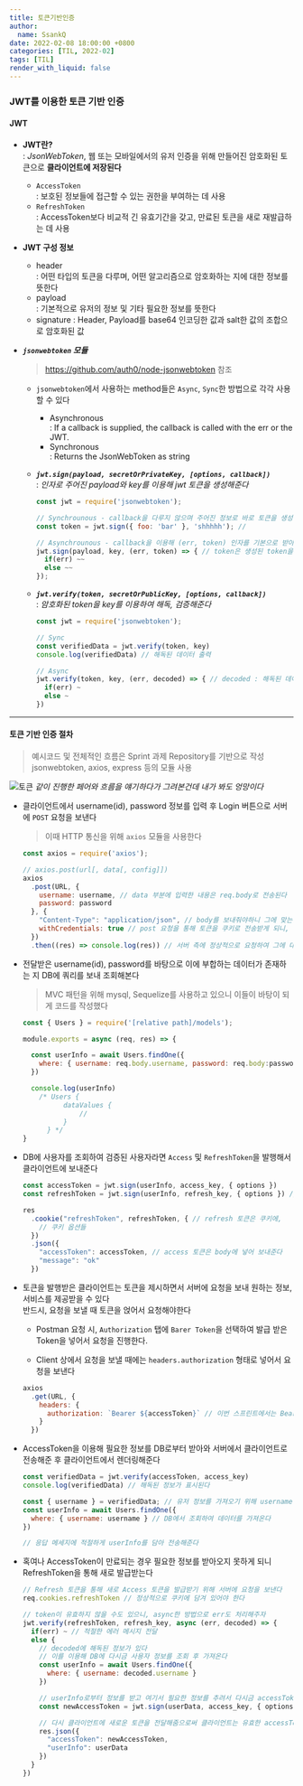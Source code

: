 ```yaml
---
title: 토큰기반인증
author:
  name: SsankQ
date: 2022-02-08 18:00:00 +0800
categories: [TIL, 2022-02]
tags: [TIL]
render_with_liquid: false
---
```


### JWT를 이용한 토큰 기반 인증

#### **JWT**

- **JWT란?**  
: *JsonWebToken*, 웹 또는 모바일에서의 유저 인증을 위해 만들어진 암호화된 토큰으로 **클라이언트에 저장된다**

  - `AccessToken`  
  : 보호된 정보들에 접근할 수 있는 권한을 부여하는 데 사용
  - `RefreshToken`  
  : AccessToken보다 비교적 긴 유효기간을 갖고, 만료된 토큰을 새로 재발급하는 데 사용

- **JWT 구성 정보**
  - header  
  : 어떤 타입의 토큰을 다루며, 어떤 알고리즘으로 암호화하는 지에 대한 정보를 뜻한다
  - payload  
  : 기본적으로 유저의 정보 및 기타 필요한 정보를 뜻한다
  - signature 
  : Header, Payload를 base64 인코딩한 값과 salt한 값의 조합으로 암호화된 값

- ***`jsonwebtoken` 모듈***  

    > https://github.com/auth0/node-jsonwebtoken 참조

    - `jsonwebtoken`에서 사용하는 method들은 `Async`, `Sync`한 방법으로 각각 사용할 수 있다

      - Asynchronous  
      : If a callback is supplied, the callback is called with the err or the JWT.
      - Synchronous  
      : Returns the JsonWebToken as string

    - ***`jwt.sign(payload, secretOrPrivateKey, [options, callback])`***  
    : *인자로 주어진 payload와 key를 이용해 jwt 토큰을 생성해준다*

      ```jsx
      const jwt = require('jsonwebtoken');

      // Synchrounous - callback을 다루지 않으며 주어진 정보로 바로 토큰을 생성해준다
      const token = jwt.sign({ foo: 'bar' }, 'shhhhh'); //

      // Asynchrounous - callback을 이용해 (err, token) 인자를 기본으로 받아 추가적인 작업을 진행한다
      jwt.sign(payload, key, (err, token) => { // token은 생성된 token을 의미
        if(err) ~~
        else ~~
      });
      ```

    - ***`jwt.verify(token, secretOrPublicKey, [options, callback])`***  
    : *암호화된 token을 key를 이용하여 해독, 검증해준다*

      ```jsx
      const jwt = require('jsonwebtoken');

      // Sync
      const verifiedData = jwt.verify(token, key)
      console.log(verifiedData) // 해독된 데이터 출력

      // Async
      jwt.verify(token, key, (err, decoded) => { // decoded : 해독된 데이터
        if(err) ~
        else ~ 
      })

      ```

---

#### 토큰 기반 인증 절차

  > 예시코드 및 전체적인 흐름은 Sprint 과제 Repository를 기반으로 작성  
  > jsonwebtoken, axios, express 등의 모듈 사용

  ![토큰](https://user-images.githubusercontent.com/89354370/153016965-0961164b-ff7f-42b1-b0d7-b496e020329d.png)
  *같이 진행한 페어와 흐름을 얘기하다가 그려본건데 내가 봐도 엉망이다*  

  - 클라이언트에서 username(id), password 정보를 입력 후 Login 버튼으로 서버에 `POST` 요청을 보낸다  
      > 이때 HTTP 통신을 위해 `axios` 모듈을 사용한다  

    ```jsx
    const axios = require('axios');

    // axios.post(url[, data[, config]]) 
    axios
      .post(URL, {
        username: username, // data 부분에 입력한 내용은 req.body로 전송된다
        password: password
      }, {
        "Content-Type": "application/json", // body를 보내줘야하니 그에 맞는 데이터 타입을 헤더에 추가해야 한다
        withCredentials: true // post 요청을 통해 토큰을 쿠키로 전송받게 되니, 꼭! 서버의 cors 설정과 같이 해주자 
      })
      .then((res) => console.log(res)) // 서버 측에 정상적으로 요청하여 그에 대한 응답을 반환
    ```

  - 전달받은 username(id), password를 바탕으로 이에 부합하는 데이터가 존재하는 지 DB에 쿼리를 보내 조회해본다  

      > MVC 패턴을 위해 mysql, Sequelize를 사용하고 있으니 이들이 바탕이 되게 코드를 작성했다

    ```jsx
    const { Users } = require('[relative path]/models');
    
    module.exports = async (req, res) => {

      const userInfo = await Users.findOne({
        where: { username: req.body.username, password: req.body:password }
      })

      console.log(userInfo) 
        /* Users {
              dataValues {
                  //
              }
          } */
    }
    ```

  - DB에 사용자를 조회하여 검증된 사용자라면 `Access` 및 `RefreshToken`을 발행해서 클라이언트에 보내준다

    ```jsx
    const accessToken = jwt.sign(userInfo, access_key, { options })
    const refreshToken = jwt.sign(userInfo, refresh_key, { options }) // 이때 refresh 시간을 좀더 길게 잡아준다

    res
      .cookie("refreshToken", refreshToken, { // refresh 토큰은 쿠키에,
        // 쿠키 옵션들
      })
      .json({
        "accessToken": accessToken, // access 토큰은 body에 넣어 보내준다
        "message": "ok"
      })
    ```

  - 토큰을 발행받은 클라이언트는 토큰을 제시하면서 서버에 요청을 보내 원하는 정보, 서비스를 제공받을 수 있다  
  반드시, 요청을 보낼 때 토큰을 얹어서 요청해야한다

    - Postman 요청 시, `Authorization` 탭에 `Barer Token`을 선택하여 발급 받은 Token을 넣어서 요청을 진행한다.

    - Client 상에서 요청을 보낼 때에는 `headers.authorization` 형태로 넣어서 요청을 보낸다  

    ```jsx
    axios
      .get(URL, {
        headers: {
          authorization: `Bearer ${accessToken}` // 이번 스프린트에서는 Bearer authentication을 사용
        }
      })
    ```

  - AccessToken을 이용해 필요한 정보를 DB로부터 받아와 서버에서 클라이언트로 전송해준 후 클라이언트에서 렌더링해준다
    ```jsx
    const verifiedData = jwt.verify(accessToken, access_key)
    console.log(verifiedData) // 해독된 정보가 표시된다

    const { username } = verifiedData; // 유저 정보를 가져오기 위해 username(id)를 가져와서
    const userInfo = await Users.findOne({
      where: { username: username } // DB에서 조회하여 데이터를 가져온다
    })

    // 응답 메세지에 적절하게 userInfo를 담아 전송해준다
    ```

  
  - 혹여나 AccessToken이 만료되는 경우 필요한 정보를 받아오지 못하게 되니 RefreshToken을 통해 새로 발급받는다

    ```jsx
    // Refresh 토큰을 통해 새로 Access 토큰을 발급받기 위해 서버에 요청을 보낸다
    req.cookies.refreshToken // 정상적으로 쿠키에 담겨 있어야 한다

    // token이 유효하지 않을 수도 있으니, async한 방법으로 err도 처리해주자
    jwt.verify(refreshToken, refresh_key, async (err, decoded) => {
      if(err) ~ // 적절한 에러 메시지 전달
      else {
        // decoded에 해독된 정보가 있다
        // 이를 이용해 DB에 다시금 사용자 정보를 조회 후 가져온다
        const userInfo = await Users.findOne({
          where: { username: decoded.username }
        })

        // userInfo로부터 정보를 받고 여기서 필요한 정보를 추려서 다시금 accessToken 생성해준다
        const newAccessToken = jwt.sign(userData, access_key, { options })

        // 다시 클라이언트에 새로운 토큰을 전달해줌으로써 클라이언트는 유효한 accessToken을 갖게 된다
        res.json({
          "accessToken": newAccessToken,
          "userInfo": userData
        })
      }
    })
    ```
